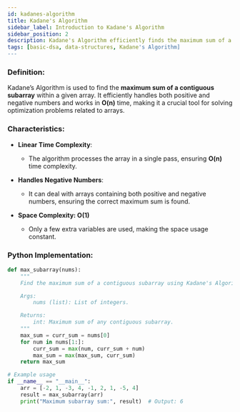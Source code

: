 ```yaml
---
id: kadanes-algorithm
title: Kadane's Algorithm
sidebar_label: Introduction to Kadane's Algorithm
sidebar_position: 2
description: Kadane's Algorithm efficiently finds the maximum sum of a contiguous subarray. It is a fundamental algorithm for solving problems involving subarray sums.
tags: [basic-dsa, data-structures, Kadane's Algorithm]
---
```


### Definition:

Kadane’s Algorithm is used to find the **maximum sum of a contiguous subarray** within a given array. It efficiently handles both positive and negative numbers and works in **O(n)** time, making it a crucial tool for solving optimization problems related to arrays.

### Characteristics:

- **Linear Time Complexity**:

  - The algorithm processes the array in a single pass, ensuring **O(n)** time complexity.

- **Handles Negative Numbers**:

  - It can deal with arrays containing both positive and negative numbers, ensuring the correct maximum sum is found.

- **Space Complexity: O(1)**
  - Only a few extra variables are used, making the space usage constant.

### Python Implementation:

```python
def max_subarray(nums):
    """
    Find the maximum sum of a contiguous subarray using Kadane's Algorithm.

    Args:
        nums (list): List of integers.

    Returns:
        int: Maximum sum of any contiguous subarray.
    """
    max_sum = curr_sum = nums[0]
    for num in nums[1:]:
        curr_sum = max(num, curr_sum + num)
        max_sum = max(max_sum, curr_sum)
    return max_sum

# Example usage
if __name__ == "__main__":
    arr = [-2, 1, -3, 4, -1, 2, 1, -5, 4]
    result = max_subarray(arr)
    print("Maximum subarray sum:", result)  # Output: 6
```
